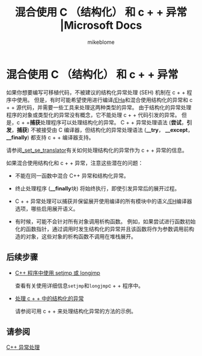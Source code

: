 ﻿---
title: 混合使用 C （结构化） 和 c + + 异常 |Microsoft Docs
ms.custom: ''
ms.date: 08/14/2018
ms.technology:
- cpp-language
ms.topic: language-reference
dev_langs:
- C++
helpviewer_keywords:
- exceptions [C++], mixed C and C++
- C++ exception handling, mixed-language
- structured exception handling [C++], mixed C and C++
- catch keyword [C++], mixed
- try-catch keyword [C++], mixed-language
ms.assetid: a149154e-36dd-4d1a-980b-efde2a563a56
author: mikeblome
ms.author: mblome
ms.workload:
- cplusplus
ms.openlocfilehash: 580fb4c96db70b612135ac48e30bd9c0d45c4d1c
ms.sourcegitcommit: b92ca0b74f0b00372709e81333885750ba91f90e
ms.translationtype: MT
ms.contentlocale: zh-CN
ms.lasthandoff: 08/16/2018
ms.locfileid: "42572455"
---
# <a name="mixing-c-structured-and-c-exceptions"></a>混合使用 C （结构化） 和 c + + 异常

如果你想要编写可移植代码，不被建议的结构化异常处理 (SEH) 机制在 c + + 程序中使用。 但是，有时可能希望使用进行编译[/EHa](../build/reference/eh-exception-handling-model.md)和混合使用结构化的异常和 c + + 源代码，并需要一些工具来处理这两种类型的异常。 由于结构化的异常处理程序的对象或类型化的异常没有概念，它不能处理 c + + 代码引发的异常。 但是，c + +**捕获**处理程序可以处理结构化的异常。 C + + 异常处理语法 (**尝试**，**引发**，**捕获**) 不被接受由 C 编译器，但结构化的异常处理语法 (**__try**， **__except**， **__finally**) 都支持 c + + 编译器支持。

请参阅[_set_se_translator](../c-runtime-library/reference/set-se-translator.md)有关如何处理结构化的异常作为 c + + 异常的信息。

如果混合使用结构化和 c + + 异常，注意这些潜在的问题：

- 不能在同一函数中混合 C++ 异常和结构化异常。

- 终止处理程序 (**__finally**块) 将始终执行，即使引发异常后的展开过程。

- C + + 异常处理可以捕获并保留展开使用编译的所有模块中的语义[/EH](../build/reference/eh-exception-handling-model.md)编译器选项，哪些启用展开语义。

- 有时候，可能不会针对所有对象调用析构函数。 例如，如果尝试进行函数初始化的函数指针，通过调用时发生结构化的异常并且该函数将作为参数调用前构造的对象，这些对象的析构函数不调用在堆栈展开。

## <a name="next-steps"></a>后续步骤

- [C++ 程序中使用 setjmp 或 longjmp](../cpp/using-setjmp-longjmp.md)

  查看有关使用详细信息`setjmp`和`longjmp`c + + 程序中。

- [处理 c + + 中的结构化的异常](../cpp/exception-handling-differences.md)

  请参阅可用 c + + 来处理结构化异常的方法的示例。

## <a name="see-also"></a>请参阅

[C++ 异常处理](../cpp/cpp-exception-handling.md)  
